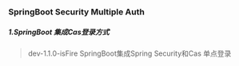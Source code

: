 ### SpringBoot Security Multiple Auth

##### 1.SpringBoot 集成Cas登录方式
> dev-1.1.0-isFire SpringBoot集成Spring Security和Cas 单点登录
